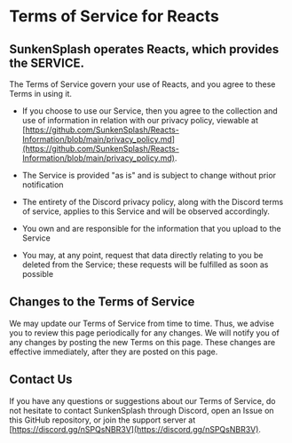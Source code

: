 # Terms of Service for Reacts

## SunkenSplash operates Reacts, which provides the SERVICE.

The Terms of Service govern your use of Reacts, and you agree to these Terms in using it.

 - If you choose to use our Service, then you agree to the collection and use of information in relation with our privacy policy, viewable at [https://github.com/SunkenSplash/Reacts-Information/blob/main/privacy_policy.md](https://github.com/SunkenSplash/Reacts-Information/blob/main/privacy_policy.md).

 - The Service is provided "as is" and is subject to change without prior notification

 - The entirety of the Discord privacy policy, along with the Discord terms of service, applies to this Service and will be observed accordingly.

 - You own and are responsible for the information that you upload to the Service
 
 - You may, at any point, request that data directly relating to you be deleted from the Service; these requests will be fulfilled as soon as possible

## Changes to the Terms of Service
We may update our Terms of Service from time to time. Thus, we advise you to review this page periodically for any changes. We will notify you of any changes by posting the new Terms on this page. These changes are effective immediately, after they are posted on this page.

## Contact Us
If you have any questions or suggestions about our Terms of Service, do not hesitate to contact SunkenSplash through Discord, open an Issue on this GitHub repository, or join the support server at [https://discord.gg/nSPQsNBR3V](https://discord.gg/nSPQsNBR3V).
